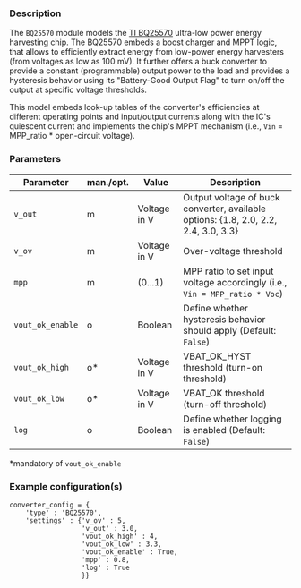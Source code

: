 ### Description 

The `BQ25570` module models the [TI BQ25570](https://www.ti.com/lit/ds/symlink/bq25570.pdf) ultra-low power energy harvesting chip. The BQ25570 embeds a boost charger and MPPT logic, that allows to efficiently extract energy from low-power energy harvesters (from voltages as low as 100 mV). It further offers a buck converter to provide a constant (programmable) output power to the load and provides a hysteresis behavior using its "Battery-Good Output Flag" to turn on/off the output at specific voltage thresholds.

This model embeds look-up tables of the converter's efficiencies at different operating points and input/output currents along with the IC's quiescent current and implements the chip's MPPT mechanism (i.e., `Vin` = MPP_ratio * open-circuit voltage).  

### Parameters

| **Parameter** | **man./opt.** | **Value**                | **Description**                                                                                                      |
|---------------|---------------|--------------------------|----------------------------------------------------------------------------------------------------------------------|
|     `v_out`     |     m         |    Voltage in V   |  Output voltage of buck converter, available options: {1.8, 2.0, 2.2, 2.4, 3.0, 3.3}  | 
|     `v_ov`     |     m        |     Voltage in V   |   Over-voltage threshold |
|     `mpp`     |     m        |    (0...1)   | MPP ratio to set input voltage accordingly (i.e., `Vin = MPP_ratio * Voc`) |
|     `vout_ok_enable`     |     o         |    Boolean | Define whether hysteresis behavior should apply (Default: `False`) |
|     `vout_ok_high`     |     o*         |   Voltage in V  |  VBAT_OK_HYST  threshold (turn-on threshold) |
|     `vout_ok_low`     |     o*         |    Voltage in V   | VBAT_OK threshold (turn-off threshold)  |
|     `log`     |     o         |    Boolean   | Define whether logging is enabled (Default: `False`)  |
\*mandatory of `vout_ok_enable` 

### Example configuration(s)

```
converter_config = {
    'type' : 'BQ25570',
    'settings' : {'v_ov' : 5,
                  'v_out' : 3.0,
                  'vout_ok_high' : 4,
                  'vout_ok_low' : 3.3,
                  'vout_ok_enable' : True,
                  'mpp' : 0.8,
                  'log' : True
                  }}
```
